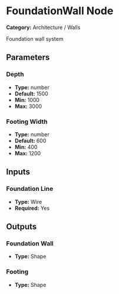 
# FoundationWall Node

**Category:** Architecture / Walls

Foundation wall system

## Parameters


### Depth
- **Type:** number
- **Default:** 1500
- **Min:** 1000
- **Max:** 3000



### Footing Width
- **Type:** number
- **Default:** 600
- **Min:** 400
- **Max:** 1200



## Inputs


### Foundation Line
- **Type:** Wire
- **Required:** Yes



## Outputs


### Foundation Wall
- **Type:** Shape



### Footing
- **Type:** Shape





